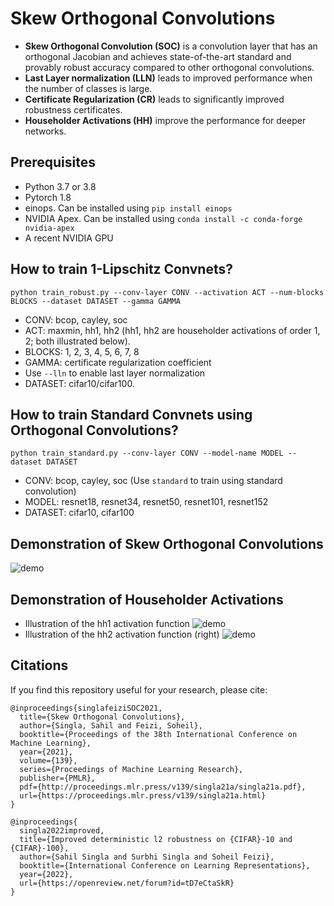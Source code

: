 # Skew Orthogonal Convolutions

+ **Skew Orthogonal Convolution (SOC)** is a convolution layer that has an orthogonal Jacobian and achieves state-of-the-art standard and provably robust accuracy compared to other orthogonal convolutions. 
+ **Last Layer normalization (LLN)** leads to improved performance when the number of classes is large.
+ **Certificate Regularization (CR)** leads to significantly improved robustness certificates.
+ **Householder Activations (HH)** improve the performance for deeper networks.

## Prerequisites

+ Python 3.7 or 3.8
+ Pytorch 1.8 
+ einops. Can be installed using ```pip install einops```
+ NVIDIA Apex. Can be installed using ```conda install -c conda-forge nvidia-apex```
+ A recent NVIDIA GPU

## How to train 1-Lipschitz Convnets?

```python train_robust.py --conv-layer CONV --activation ACT --num-blocks BLOCKS --dataset DATASET --gamma GAMMA```
+ CONV: bcop, cayley, soc
+ ACT: maxmin, hh1, hh2 (hh1, hh2 are householder activations of order 1, 2; both illustrated below).
+ BLOCKS: 1, 2, 3, 4, 5, 6, 7, 8
+ GAMMA: certificate regularization coefficient
+ Use ```--lln``` to enable last layer normalization
+ DATASET: cifar10/cifar100.

## How to train Standard Convnets using Orthogonal Convolutions?
```python train_standard.py --conv-layer CONV --model-name MODEL --dataset DATASET```
+ CONV: bcop, cayley, soc (Use ```standard``` to train using standard convolution)
+ MODEL: resnet18, resnet34, resnet50, resnet101, resnet152
+ DATASET: cifar10, cifar100

## Demonstration of Skew Orthogonal Convolutions

![demo](./figures/SOC_demo.png)

## Demonstration of Householder Activations
+ Illustration of the hh1 activation function
![demo](./figures/hh1_demo.png)
+ Illustration of the hh2 activation function (right)
![demo](./figures/hh2_demo.png)


## Citations
If you find this repository useful for your research, please cite:

```
@inproceedings{singlafeiziSOC2021,
  title={Skew Orthogonal Convolutions},
  author={Singla, Sahil and Feizi, Soheil},
  booktitle={Proceedings of the 38th International Conference on Machine Learning},
  year={2021},
  volume={139},
  series={Proceedings of Machine Learning Research},
  publisher={PMLR},
  pdf={http://proceedings.mlr.press/v139/singla21a/singla21a.pdf},
  url={https://proceedings.mlr.press/v139/singla21a.html}
}

@inproceedings{
  singla2022improved,
  title={Improved deterministic l2 robustness on {CIFAR}-10 and {CIFAR}-100},
  author={Sahil Singla and Surbhi Singla and Soheil Feizi},
  booktitle={International Conference on Learning Representations},
  year={2022},
  url={https://openreview.net/forum?id=tD7eCtaSkR}
}
```
